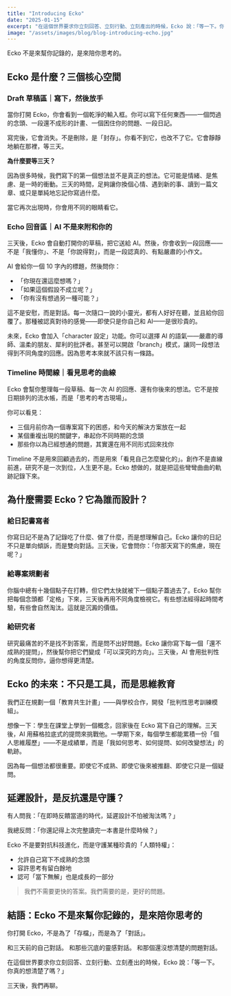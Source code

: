 ```yaml
---
title: "Introducing Ecko"
date: "2025-01-15"
excerpt: "在這個世界要求你立刻回答、立刻行動、立刻產出的時候，Ecko 說：「等一下。你真的想清楚了嗎？」"
image: "/assets/images/blog/blog-introducing-echo.jpg"
---
```


Ecko 不是來幫你記錄的，是來陪你思考的。

## Ecko 是什麼？三個核心空間

### Draft 草稿區｜寫下，然後放手

當你打開 Ecko，你會看到一個乾淨的輸入框。你可以寫下任何東西——一個閃過的念頭、一段還不成形的計畫、一個困住你的問題、一段日記。

寫完後，它會消失。不是刪除，是「封存」。你看不到它，也改不了它。它會靜靜地躺在那裡，等三天。

**為什麼要等三天？**

因為很多時候，我們寫下的第一個想法並不是真正的想法。它可能是情緒、是焦慮、是一時的衝動。三天的時間，足夠讓你換個心情、遇到新的事、讀到一篇文章、或只是單純地忘記你寫過什麼。

當它再次出現時，你會用不同的眼睛看它。

### Echo 回音區｜AI 不是來附和你的

三天後，Ecko 會自動打開你的草稿，把它送給 AI。然後，你會收到一段回應——不是「我懂你」、不是「你說得對」，而是一段認真的、有點嚴肅的小作文。

AI 會給你一個 10 字內的標題，然後問你：

- 「你現在還這麼想嗎？」
- 「如果這個假設不成立呢？」
- 「你有沒有想過另一種可能？」

這不是安慰，而是對話。每一次隨口一說的小靈光，都有人好好在聽，並且給你回覆了。那種被認真對待的感覺——即使只是你自己和 AI——是很珍貴的。

未來，Ecko 會加入「character 設定」功能。你可以選擇 AI 的語氣——嚴肅的導師、溫柔的朋友、犀利的批評者。甚至可以開啟「branch」模式，讓同一段想法得到不同角度的回應。因為思考本來就不該只有一條路。

### Timeline 時間線｜看見思考的曲線

Ecko 會幫你整理每一段草稿、每一次 AI 的回應、還有你後來的想法。它不是按日期排列的流水帳，而是「思考的考古現場」。

你可以看見：

- 三個月前你為一個專案寫下的困惑，和今天的解決方案放在一起
- 某個重複出現的關鍵字，串起你不同時期的念頭
- 那些你以為已經想通的問題，其實還在用不同形式回來找你

Timeline 不是用來回顧過去的，而是用來「看見自己怎麼變化的」。創作不是直線前進，研究不是一次到位，人生更不是。Ecko 想做的，就是把這些彎彎曲曲的軌跡記錄下來。

## 為什麼需要 Ecko？它為誰而設計？

### 給日記書寫者

你寫日記不是為了記錄吃了什麼、做了什麼，而是想理解自己。Ecko 讓你的日記不只是單向傾訴，而是雙向對話。三天後，它會問你：「你那天寫下的焦慮，現在呢？」

### 給專案規劃者

你腦中總有十幾個點子在打轉，但它們太快就被下一個點子蓋過去了。Ecko 幫你把每個念頭都「定格」下來，三天後再用不同角度檢視它。有些想法經得起時間考驗，有些會自然淘汰。這就是沉澱的價值。

### 給研究者

研究最痛苦的不是找不到答案，而是問不出好問題。Ecko 讓你寫下每一個「還不成熟的提問」，然後幫你把它們變成「可以深究的方向」。三天後，AI 會用批判性的角度反問你，逼你想得更清楚。

## Ecko 的未來：不只是工具，而是思維教育

我們正在規劃一個「教育共生計畫」——與學校合作，開發「批判性思考訓練模組」。

想像一下：學生在課堂上學到一個概念，回家後在 Ecko 寫下自己的理解。三天後，AI 用蘇格拉底式的提問來挑戰他。一學期下來，每個學生都能累積一份「個人思維履歷」——不是成績單，而是「我如何思考、如何提問、如何改變想法」的軌跡。

因為每一個想法都很重要。即使它不成熟、即使它後來被推翻、即使它只是一個疑問。

## 延遲設計，是反抗還是守護？

有人問我：「在即時反饋當道的時代，延遲設計不怕被淘汰嗎？」

我總反問：「你還記得上次完整讀完一本書是什麼時候？」

Ecko 不是要對抗科技進化，而是守護某種珍貴的「人類特權」：

- 允許自己寫下不成熟的念頭
- 容許思考有留白餘地
- 認可「當下無解」也是成長的一部分

> 我們不需要更快的答案。我們需要的是，更好的問題。

## 結語：Ecko 不是來幫你記錄的，是來陪你思考的

你打開 Ecko，不是為了「存檔」，而是為了「對話」。

和三天前的自己對話。
和那些沉底的靈感對話。
和那個還沒想清楚的問題對話。

在這個世界要求你立刻回答、立刻行動、立刻產出的時候，Ecko 說：「等一下。你真的想清楚了嗎？」

三天後，我們再聊。
